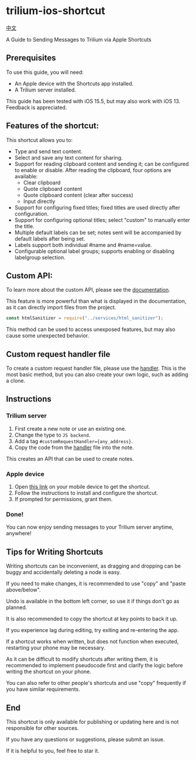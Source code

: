 # trilium-ios-shortcut

[中文](./README.zh_cn.md)

A Guide to Sending Messages to Trilium via Apple Shortcuts

## Prerequisites

To use this guide, you will need: 

- An Apple device with the Shortcuts app installed.
- A Trilium server installed.

This guide has been tested with iOS 15.5, but may also work with iOS 13. Feedback is appreciated. 

## Features of the shortcut:

 This shortcut allows you to: 

- Type and send text content.
- Select and save any text content for sharing.
- Support for reading clipboard content and sending it; can be configured to enable or disable. After reading the clipboard, four options are available:
  - Clear clipboard
  - Quote clipboard content
  - Quote clipboard content (clear after success)
  - Input directly
- Support for configuring fixed titles; fixed titles are used directly after configuration.
- Support for configuring optional titles; select "custom" to manually enter the title.
- Multiple default labels can be set; notes sent will be accompanied by default labels after being set.
- Labels support both individual #name and #name=value.
- Configurable optional label groups; supports enabling or disabling labelgroup selection.

## Custom API:

To learn more about the custom API, please see the [documentation](https://github.com/zadam/trilium/wiki/Custom-request-handler). 

This feature is more powerful than what is displayed in the documentation, as it can directly import files from the project.

```js
const htmlSanitizer = require("../services/html_sanitizer");
```

This method can be used to access unexposed features, but may also cause some unexpected behavior.

## Custom request handler file

 To create a custom request handler file, please use the [handler](./handler.js). This is the most basic method, but you can also create your own logic, such as adding a clone. 

## Instructions

### Trilium server

1. First create a new note or use an existing one.
2. Change the type to `JS backend`.
3. Add a tag `#customRequestHandler={any_address}`.
4. Copy the code from the [handler](./handler.js) file into the note.

This creates an API that can be used to create notes.

### Apple device

1. Open [this link](https://www.icloud.com/shortcuts/b04a8d3574b543c3ae35ff74bd772d6b) on your mobile device to get the shortcut.
2. Follow the instructions to install and configure the shortcut.
3. If prompted for permissions, grant them.

### Done!

You can now enjoy sending messages to your Trilium server anytime, anywhere!

## Tips for Writing Shortcuts

Writing shortcuts can be inconvenient, as dragging and dropping can be buggy and accidentally deleting a node is easy.

If you need to make changes, it is recommended to use "copy" and "paste above/below".

Undo is available in the bottom left corner, so use it if things don't go as planned.

It is also recommended to copy the shortcut at key points to back it up.

If you experience lag during editing, try exiting and re-entering the app.

If a shortcut works when written, but does not function when executed, restarting your phone may be necessary.

As it can be difficult to modify shortcuts after writing them, it is recommended to implement pseudocode first and clarify the logic before writing the shortcut on your phone.

You can also refer to other people's shortcuts and use "copy" frequently if you have similar requirements.

## End

This shortcut is only available for publishing or updating here and is not responsible for other sources.

If you have any questions or suggestions, please submit an issue.

If it is helpful to you, feel free to star it.
